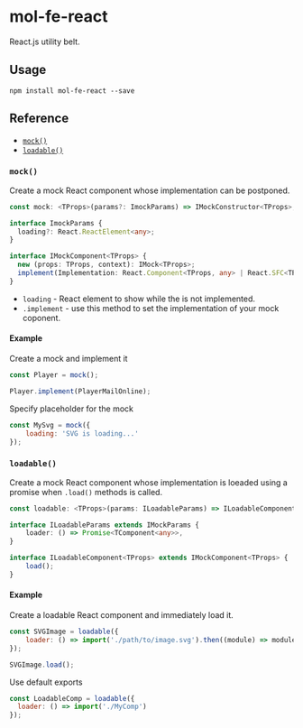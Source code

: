 # mol-fe-react

React.js utility belt.

## Usage

```shell
npm install mol-fe-react --save
```

## Reference

  - [`mock()`](#mock)
  - [`loadable()`](#loadable)


### `mock()`

Create a mock React component whose implementation can be postponed.

```ts
const mock: <TProps>(params?: ImockParams) => IMockConstructor<TProps>;

interface ImockParams {
  loading?: React.ReactElement<any>;
}

interface IMockComponent<TProps> {
  new (props: TProps, context): IMock<TProps>;
  implement(Implementation: React.Component<TProps, any> | React.SFC<TProps>);
}
```

  - `loading` - React element to show while the is not implemented.
  - `.implement` - use this method to set the implementation of your mock coponent.

#### Example

Create a mock and implement it

```js
const Player = mock();

Player.implement(PlayerMailOnline);
```

Specify placeholder for the mock

```js
const MySvg = mock({
    loading: 'SVG is loading...'
});
```


### `loadable()`

Create a mock React component whose implementation is loeaded using a promise when `.load()` methods is called.

```ts
const loadable: <TProps>(params: ILoadableParams) => ILoadableComponent<TProps>;

interface ILoadableParams extends IMockParams {
    loader: () => Promise<TComponent<any>>,
}

interface ILoadableComponent<TProps> extends IMockComponent<TProps> {
    load();
}
```

#### Example

Create a loadable React component and immediately load it.

```js
const SVGImage = loadable({
    loader: () => import('./path/to/image.svg').then((module) => module.MySVGComponent)
});

SVGImage.load();
```

Use default exports

```js
const LoadableComp = loadable({
  loader: () => import('./MyComp')
});
```

